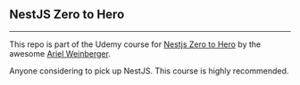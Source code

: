 ## NestJS Zero to Hero

---

This repo is part of the Udemy course for [Nestjs Zero to Hero](https://www.udemy.com/course/nestjs-zero-to-hero/?src=sac&subs_filter_type=subs_only&kw=nestjs+zero+to) by the awesome [Ariel Weinberger](https://www.linkedin.com/in/arielweinberger/).

Anyone considering to pick up NestJS. This course is highly recommended.

